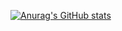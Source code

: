 
[![Anurag's GitHub stats](https://github-readme-stats.vercel.app/api?username=Javi3Code)](https://github.com/anuraghazra/github-readme-stats)
